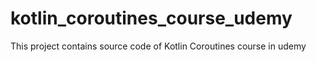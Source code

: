 # kotlin_coroutines_course_udemy
This project contains source code of Kotlin Coroutines course in udemy
